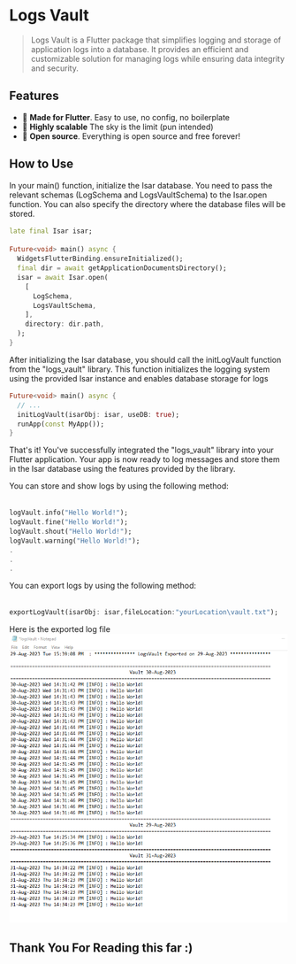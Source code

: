 # Logs Vault

>Logs Vault is a Flutter package that simplifies logging and storage of application logs into a database. It provides an efficient and customizable solution for managing logs while ensuring data integrity and security.

## Features

- 💙 **Made for Flutter**. Easy to use, no config, no boilerplate
- 🚀 **Highly scalable** The sky is the limit (pun intended)
- 🦄 **Open source**. Everything is open source and free forever!

## How to Use

In your main() function, initialize the Isar database. You need to pass the relevant schemas (LogSchema and LogsVaultSchema) to the Isar.open function. You can also specify the directory where the database files will be stored.

~~~dart
late final Isar isar;

Future<void> main() async {
  WidgetsFlutterBinding.ensureInitialized();
  final dir = await getApplicationDocumentsDirectory();
  isar = await Isar.open(
    [
      LogSchema,
      LogsVaultSchema,
    ],
    directory: dir.path,
  );
}
~~~

After initializing the Isar database, you should call the initLogVault function from the "logs_vault" library. This function initializes the logging system using the provided Isar instance and enables database storage for logs

~~~dart
Future<void> main() async {
  // ...
  initLogVault(isarObj: isar, useDB: true);
  runApp(const MyApp());
}
~~~

That's it! You've successfully integrated the "logs_vault" library into your Flutter application. Your app is now ready to log messages and store them in the Isar database using the features provided by the library.

You can store and show logs by using the following method:

~~~dart

logVault.info("Hello World!");
logVault.fine("Hello World!");
logVault.shout("Hello World!");
logVault.warning("Hello World!");
.
.
.

~~~

You can export logs by using the following method:

~~~dart

exportLogVault(isarObj: isar,fileLocation:"yourLocation\vault.txt");

~~~

Here is the exported log file
<img src="https://raw.githubusercontent.com/ahmeedev/logs_vault/main/image.png">

## Thank You For Reading this far :)
